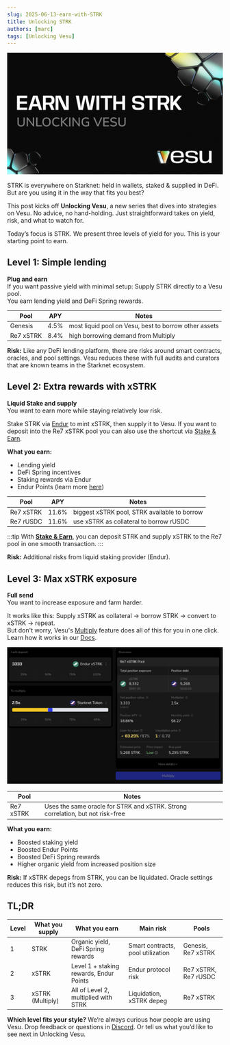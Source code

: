 ```yaml
---
slug: 2025-06-13-earn-with-STRK
title: Unlocking STRK
authors: [marc]
tags: [Unlocking Vesu]
---
```


![Earn with STRK](STRK-unlocking-vesu.png)

STRK is everywhere on Starknet: held in wallets, staked & supplied in DeFi. But are you using it in the way that fits you best?

This post kicks off **Unlocking Vesu**, a new series that dives into strategies on Vesu. No advice, no hand-holding. Just straightforward takes on yield, risk, and what to watch for.

Today’s focus is STRK. We present three levels of yield for you. This is your starting point to earn.

## Level 1: Simple lending

**Plug and earn**  
If you want passive yield with minimal setup: Supply STRK directly to a Vesu pool.  
You earn lending yield and DeFi Spring rewards.

| **Pool**     | **APY** | **Notes**                               |
|--------------|--------|------------------------------------------|
| Genesis      | 4.5%  | most liquid pool on Vesu, best to borrow other assets     |
| Re7 xSTRK    | 8.4%  | high borrowing demand from Multiply |

**Risk:** Like any DeFi lending platform, there are risks around smart contracts, oracles, and pool settings. Vesu reduces these with full audits and curators that are known teams in the Starknet ecosystem.


## Level 2: Extra rewards with xSTRK

**Liquid Stake and supply**  
You want to earn more while staying relatively low risk.

Stake STRK via [Endur](https://endur.fi) to mint xSTRK, then supply it to Vesu.
If you want to deposit into the Re7 xSTRK pool you can also use the shortcut via [Stake & Earn](https://vesu.xyz/stake-and-earn).

**What you earn:**
- Lending yield  
- DeFi Spring incentives  
- Staking rewards via Endur  
- Endur Points (learn more [here](https://x.com/vesuxyz/status/1932796193085563379))


| **Pool**     | **APY** | **Notes**                               |
|--------------|--------|------------------------------------------|
| Re7 xSTRK     | 11.6%  | biggest xSTRK pool, STRK available to borrow     |
| Re7 rUSDC     | 11.6%  | use xSTRK as collateral to borrow rUSDC    |

:::tip 
With **[Stake & Earn](https://vesu.xyz/stake-and-earn)**, you can deposit STRK and supply xSTRK to the Re7 pool in one smooth transaction.
:::

**Risk:** Additional risks from liquid staking provider (Endur).


## Level 3: Max xSTRK exposure

**Full send**  
You want to increase exposure and farm harder.

It works like this: Supply xSTRK as collateral → borrow STRK → convert to xSTRK → repeat.  
But don't worry, Vesu's [Multiply](https://vesu.xyz/multiply) feature does all of this for you in one click. Learn how it works in our [Docs](https://docs.vesu.xyz/user-guides/multiply-basics).

![Multiply xSTRK](xstrk-multiply.png)

| **Pool**     | **Notes**                                                  |
|--------------|------------------------------------------------------------|
| Re7 xSTRK    | Uses the same oracle for STRK and xSTRK. Strong correlation, but not risk-free |

**What you earn:**
- Boosted staking yield
- Boosted Endur Points
- Boosted DeFi Spring rewards
- Higher organic yield from increased position size

**Risk:** If xSTRK depegs from STRK, you can be liquidated. Oracle settings reduces this risk, but it’s not zero.


## TL;DR

| **Level** | **What you supply** | **What you earn**                                 | **Main risk**                     | **Pools**             |
|-----------|----------------------|---------------------------------------------------|-----------------------------------|------------------------|
| 1         | STRK                 | Organic yield, DeFi Spring rewards                | Smart contracts, pool utilization      | Genesis, Re7 xSTRK     |
| 2         | xSTRK                | Level 1 + staking rewards, Endur Points      | Endur protocol risk               | Re7 xSTRK, Re7 rUSDC   |
| 3         | xSTRK (Multiply)     | All of Level 2, multiplied with STRK             | Liquidation, xSTRK depeg          | Re7 xSTRK              |


**Which level fits your style?**
We’re always curious how people are using Vesu. Drop feedback or questions in [Discord](https://discord.gg/g9ahVeyp). Or tell us what you’d like to see next in Unlocking Vesu.

